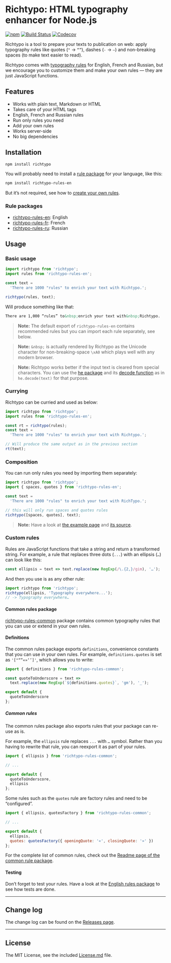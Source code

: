 # Richtypo: HTML typography enhancer for Node.js

[![npm](https://img.shields.io/npm/v/richtypo.svg)](https://www.npmjs.com/package/richtypo) [![Build Status](https://travis-ci.org/sapegin/richtypo.js.svg)](https://travis-ci.org/sapegin/richtypo.js) [![Codecov](https://codecov.io/gh/sapegin/richtypo.js/branch/master/graph/badge.svg)](https://codecov.io/gh/sapegin/richtypo.js)

Richtypo is a tool to prepare your texts to publication on web: apply typography rules like quotes (`"` → `“”`), dashes (`-` → `—`) and non-breaking spaces (to make text easier to read).

Richtypo comes with [typography rules](##rule-packages) for English, French and Russian, but we encourage you to customize them and make your own rules — they are just JavaScript functions.

## Features

- Works with plain text, Markdown or HTML
- Takes care of your HTML tags
- English, French and Russian rules
- Run only rules you need
- Add your own rules
- Works server-side
- No big dependencies

## Installation

```bash
npm install richtypo
```

You will probably need to install a [rule package](#rule-packages) for your language, like this:

```bash
npm install richtypo-rules-en
```

But it’s not required, see how to [create your own rules](#custom-rules).

### Rule packages

- [richtypo-rules-en](https://github.com/sapegin/richtypo.js/packages/richtypo-rules-en): English
- [richtypo-rules-fr](https://github.com/sapegin/richtypo.js/packages/richtypo-rules-fr): French
- [richtypo-rules-ru](https://github.com/sapegin/richtypo.js/packages/richtypo-rules-ru): Russian

## Usage

### Basic usage

```javascript
import richtypo from 'richtypo';
import rules from 'richtypo-rules-en';

const text =
  'There are 1000 "rules" to enrich your text with Richtypo.';

richtypo(rules, text);
```

Will produce something like that:

```html
There are 1,000 “rules” to&nbsp;enrich your text with&nbsp;Richtypo.
```

> **Note:** The default export of `richtypo-rules-en` contains recommended rules but you can import each rule separately, see below.

> **Note:** `&nbsp;` is actually rendered by Richtypo as the Unicode character for non-breaking-space `\xA0` which plays well with any modern browser.

> **Note:** Richtypo works better if the input text is cleared from special characters. You can use the [he package](https://github.com/mathiasbynens/he) and its [decode function](https://github.com/mathiasbynens/he#hedecodehtml-options) as in `he.decode(text)` for that purpose.

### Currying

Richtypo can be curried and used as below:

```javascript
import richtypo from 'richtypo';
import rules from 'richtypo-rules-en';

const rt = richtypo(rules);
const text =
  'There are 1000 "rules" to enrich your text with Richtypo.';

// Will produce the same output as in the previous section
rt(text);
```

### Composition

You can run only rules you need by importing them separately:

```javascript
import richtypo from 'richtypo';
import { spaces, quotes } from 'richtypo-rules-en';

const text =
  'There are 1000 "rules" to enrich your text with RichTypo.';

// this will only run spaces and quotes rules
richtypo([spaces, quotes], text);
```

> **Note:** Have a look at [the example page](http://sapegin.github.io/richtypo.js/) and [its source](https://github.com/sapegin/richtypo.js/tree/master/packages/example/src).

### Custom rules

Rules are JavaScript functions that take a string and return a transformed string. For example, a rule that replaces three dots (`...`) with an ellipsis (`…`) can look like this:

```javascript
const ellipsis = text => text.replace(new RegExp(/\.{2,}/gim), '…');
```

And then you use is as any other rule:

```javascript
import richtypo from 'richtypo';
richtypo(ellipsis, 'Typography everywhere...');
// -> Typography everywhere…
```

#### Common rules package

[richtypo-rules-common](https://github.com/sapegin/richtypo.js/packages/richtypo-rules-common) package contains common typography rules that you can use or extend in your own rules.

#### Definitions

The common rules package exports `definitions`, convenience constants that you can use in your own rules. For example, `definitions.quotes` is set as `'["“”«»‘’]'`, which allows you to write:

```js
import { definitions } from 'richtypo-rules-common';

const quoteToUnderscore = text =>
  text.replace(new RegExp(`${definitions.quotes}`, 'gm'), '_');

export default {
  quoteToUnderscore
};
```

##### Common rules

The common rules package also exports rules that your package can re-use as is.

For example, the `ellipsis` rule replaces `...` with `…` symbol. Rather than you having to rewrite that rule, you can reexport it as part of your rules.

```js
import { ellipsis } from 'richtypo-rules-common';

// ...

export default {
  quoteToUnderscore,
  ellipsis
};
```

Some rules such as the `quotes` rule are factory rules and need to be “configured”.

```js
import { ellipsis, quotesFactory } from 'richtypo-rules-common';

// ...

export default {
  ellipsis,
  quotes: quotesFactory({ openingQuote: '«', closingQuote: '»' })
};
```

For the complete list of common rules, check out the [Readme page of the common rule package](https://github.com/sapegin/richtypo.js/packages/richtypo-rules-common).

#### Testing

Don’t forget to test your rules. Have a look at the [English rules package](https://github.com/sapegin/richtypo.js/packages/richtypo-rules-en) to see how tests are done.

---

## Change log

The change log can be found on the [Releases page](https://github.com/sapegin/richtypo.js/releases).

---

## License

The MIT License, see the included [License.md](License.md) file.
